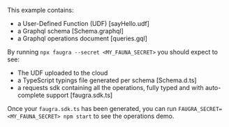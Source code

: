 This example contains:

- a User-Defined Function (UDF) [sayHello.udf]
- a Graphql schema [Schema.graphql]
- a Graphql operations document [queries.gql]

By running `npx faugra --secret <MY_FAUNA_SECRET>` you should expect to see:

- The UDF uploaded to the cloud
- a TypeScript typings file generated per schema [Schema.d.ts]
- a requests sdk containing all the operations, fully typed and with auto-complete support [faugra.sdk.ts]

Once your `faugra.sdk.ts` has been generated, you can run `FAUGRA_SECRET=<MY_FAUNA_SECRET> npm start` to see the operations demo.
